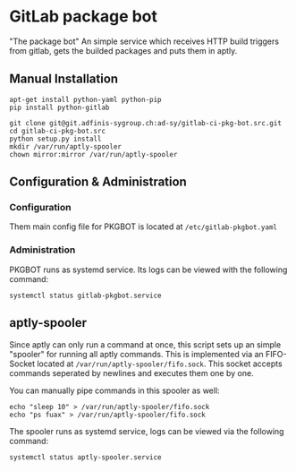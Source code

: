 # GitLab package bot

"The package bot" An simple service which receives HTTP build triggers from gitlab, gets the builded packages and puts them in aptly.


## Manual Installation
```
apt-get install python-yaml python-pip
pip install python-gitlab

git clone git@git.adfinis-sygroup.ch:ad-sy/gitlab-ci-pkg-bot.src.git
cd gitlab-ci-pkg-bot.src
python setup.py install
mkdir /var/run/aptly-spooler
chown mirror:mirror /var/run/aptly-spooler

```

## Configuration & Administration

### Configuration

Them main config file for PKGBOT is located at `/etc/gitlab-pkgbot.yaml`

### Administration

PKGBOT runs as systemd service. Its logs can be viewed with the following command:
```
systemctl status gitlab-pkgbot.service
```



## aptly-spooler

Since aptly can only run a command at once, this script sets up an simple
"spooler" for running all aptly commands.
This is implemented via an FIFO-Socket located at `/var/run/aptly-spooler/fifo.sock`. This socket accepts commands seperated by newlines and executes them one by one.

You can manually pipe commands in this spooler as well:

```
echo "sleep 10" > /var/run/aptly-spooler/fifo.sock
echo "ps fuax" > /var/run/aptly-spooler/fifo.sock
```

The spooler runs as systemd service, logs can be viewed via the following command:
```
systemctl status aptly-spooler.service
```
